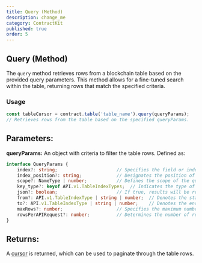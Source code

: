 ```yaml
---
title: Query (Method)
description: change_me
category: ContractKit
published: true
order: 5
---
```


## Query (Method)

The `query` method retrieves rows from a blockchain table based on the provided query parameters. This method allows for a fine-tuned search within the table, returning rows that match the specified criteria.

### Usage

```typescript
const tableCursor = contract.table('table_name').query(queryParams);
// Retrieves rows from the table based on the specified queryParams.
```

## Parameters:

**queryParams:** An object with criteria to filter the table rows. Defined as:

```typescript
interface QueryParams {
    index?: string;                      // Specifies the field or index in the table for querying.
    index_position?: string;             // Designates the position of the index in multi-index tables.
    scope?: NameType | number;           // Defines the scope of the query to refine the search.
    key_type?: keyof API.v1.TableIndexTypes;  // Indicates the type of key for the queried index.
    json?: boolean;                      // If true, results will be returned in JSON format.
    from?: API.v1.TableIndexType | string | number;  // Denotes the start of the range for bounded queries.
    to?: API.v1.TableIndexType | string | number;    // Denotes the end of the range for bounded queries.
    maxRows?: number;                    // Specifies the maximum number of rows to fetch.
    rowsPerAPIRequest?: number;          // Determines the number of rows fetched per API request for pagination.
}
```

## Returns:

A [cursor](/docs/contract-kit/table) is returned, which can be used to paginate through the table rows.